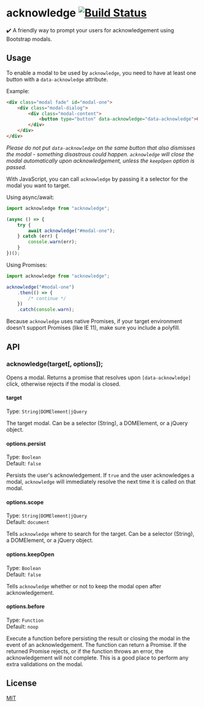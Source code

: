 # acknowledge [![Build Status](https://travis-ci.org/Conrad2134/acknowledge.svg?branch=master)](https://travis-ci.org/Conrad2134/acknowledge)

✔️ A friendly way to prompt your users for acknowledgement using Bootstrap modals.

## Usage

To enable a modal to be used by `acknowledge`, you need to have at least one button with a `data-acknowledge` attribute.

Example:

```html
<div class="modal fade" id="modal-one">
	<div class="modal-dialog">
		<div class="modal-content">
			<button type="button" data-acknowledge="data-acknowledge">Continue</button>
		</div>
	</div>
</div>
```

_Please do not put `data-acknowledge` on the same button that also dismisses the modal - something disastrous could happen. `acknowledge` will close the modal automatically upon acknowledgement, unless the `keepOpen` option is passed._

With JavaScript, you can call `acknowledge` by passing it a selector for the modal you want to target.

Using async/await:

```javascript
import acknowledge from "acknowledge";

(async () => {
	try {
		await acknowledge("#modal-one");
	} catch (err) {
		console.warn(err);
	}
})();
```

Using Promises:

```javascript
import acknowledge from "acknowledge";

acknowledge("#modal-one")
	.then(() => {
		/* continue */
	})
	.catch(console.warn);
```

Because `acknowledge` uses native Promises, if your target environment doesn't support Promises (like IE 11), make sure you include a polyfill.

## API

### acknowledge(target[, options]);

Opens a modal. Returns a promise that resolves upon `[data-acknowledge]` click, otherwise rejects if the modal is closed.

#### target

Type: `String|DOMElement|jQuery`

The target modal. Can be a selector (String), a DOMElement, or a jQuery object.

#### options.persist

Type: `Boolean`<br />
Default: `false`

Persists the user's acknowledgement. If `true` and the user acknowledges a modal, `acknowledge` will immediately resolve the next time it is called on that modal.

#### options.scope

Type: `String|DOMElement|jQuery`<br />
Default: `document`

Tells `acknowledge` where to search for the target. Can be a selector (String), a DOMElement, or a jQuery object.

#### options.keepOpen

Type: `Boolean`<br />
Default: `false`

Tells `acknowledge` whether or not to keep the modal open after acknowledgement.

#### options.before

Type: `Function`<br />
Default: `noop`

Execute a function before persisting the result or closing the modal in the event of an acknowledgement. The function can return a Promise. If the returned Promise rejects, or if the function throws an error, the acknowledgement will not complete. This is a good place to perform any extra validations on the modal.

## License

[MIT](https://oss.ninja/mit/conrad2134)
